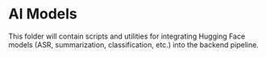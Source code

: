 # AI Models

This folder will contain scripts and utilities for integrating Hugging Face models (ASR, summarization, classification, etc.) into the backend pipeline.
